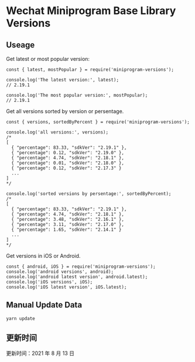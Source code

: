 
# Wechat Miniprogram Base Library Versions

## Useage

Get latest or most popular version:

```;
const { latest, mostPopular } = require('miniprogram-versions');

console.log('The latest version:', latest);
// 2.19.1

console.log('The most popular version:', mostPopular);
// 2.19.1

```

Get all versions sorted by version or persentage.

```
const { versions, sortedByPercent } = require('miniprogram-versions');

console.log('all versions:', versions);
/*
[
  { "percentage": 83.33, "sdkVer": "2.19.1" },
  { "percentage": 0.12, "sdkVer": "2.19.0" },
  { "percentage": 4.74, "sdkVer": "2.18.1" },
  { "percentage": 0.01, "sdkVer": "2.18.0" },
  { "percentage": 0.12, "sdkVer": "2.17.3" }
  ...
]
*/

console.log('sorted versions by persentage:', sortedByPercent);
/*
[
  { "percentage": 83.33, "sdkVer": "2.19.1" },
  { "percentage": 4.74, "sdkVer": "2.18.1" },
  { "percentage": 3.48, "sdkVer": "2.16.1" },
  { "percentage": 3.11, "sdkVer": "2.17.0" },
  { "percentage": 1.65, "sdkVer": "2.14.1" }
  ...
]
*/
```

Get versions in iOS or Android.

```
const { android, iOS } = require('miniprogram-versions');
console.log('android versions', android);
console.log('android latest version', android.latest);
console.log('iOS versions', iOS);
console.log('iOS latest version', iOS.latest);
```

## Manual Update Data

```
yarn update
```

## 更新时间

更新时间：2021 年 8 月 13 日
